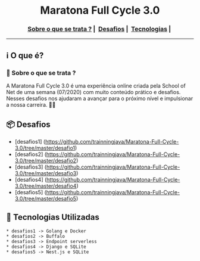 <h1 align="center">
    Maratona Full Cycle 3.0
</h1>

<h3 align="center">
  <a href="#information_source-sobre-o-que-se-trata">Sobre o que se trata ?</a>&nbsp;|&nbsp;
  <a href="#package-desafios">Desafios</a>&nbsp;|&nbsp;
  <a href="#rocket-tecnologias-utilizadas">Tecnologias</a>&nbsp;|&nbsp;
</h3>

_________

## :information_source: O que é?
### 🤔 Sobre o que se trata ? 
A Maratona Full Cycle 3.0 é uma experiência online criada pela School of Net de uma semana (07/2020) com muito conteúdo prático e desafios. Nesses desafios nos ajudaram a avançar para o próximo nível e impulsionar a nossa carreira. 🤩🤩

## :package: Desafios

- [desafios1] (https://github.com/trainningjava/Maratona-Full-Cycle-3.0/tree/master/desafio1)
- [desafios2] (https://github.com/trainningjava/Maratona-Full-Cycle-3.0/tree/master/desafio2)
- [desafios3] (https://github.com/trainningjava/Maratona-Full-Cycle-3.0/tree/master/desafio3)
- [desafios4] (https://github.com/trainningjava/Maratona-Full-Cycle-3.0/tree/master/desafio4)
- [desafios5] (https://github.com/trainningjava/Maratona-Full-Cycle-3.0/tree/master/desafio5)

## :rocket: Tecnologias Utilizadas 

```frond-end
* desafios1 -> Golang e Docker
* desafios2 -> Buffalo
* desafios3 -> Endpoint serverless
* desafios4 -> Django e SQLite
* desafios5 -> Nest.js e SQLite
```
